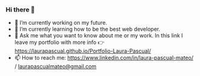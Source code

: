 ### Hi there 👋

- 🔭 I’m currently working on my future. 
- 🌱 I’m currently learning how to be the best web developer.
- 💬 Ask me what you want to know about me or my work. In this link I leave my portfolio with more info 👉 https://laurapascual.github.io/Portfolio-Laura-Pascual/
- 📫 How to reach me: https://www.linkedin.com/in/laura-pascual-mateo/ / laurapascualmateo@gmail.com

